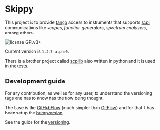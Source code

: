 Skippy
======

This project is to provide [tango](http://tango-controls.org) access to instruments that supports [scpi](https://en.wikipedia.org/wiki/Standard_Commands_for_Programmable_Instruments) communications like _scopes_, _function generators_, _spectrum analyzers_, among others.

![license GPLv3+](https://img.shields.io/badge/license-GPLv3+-green.svg)

Current version is `1.4.7-alpha0`.

There is a brother project called [scpilib](https://github.com/srgblnch/python-scpilib) also written in python and it is used in the tests.

## Development guide

For any contribution, as well as for any user, to understand the versioning tags one has to know has the flow being thought.

The base is the [GitHubFlow](https://guides.github.com/introduction/flow/) (much simpler than [GitFlow](https://datasift.github.io/gitflow/IntroducingGitFlow.html)) and for that it has been setup the [bumpversion](https://github.com/peritus/bumpversion).

See the guide for the [versioning](https://github.com/srgblnch/skippy/wiki/versioning-rules). 

